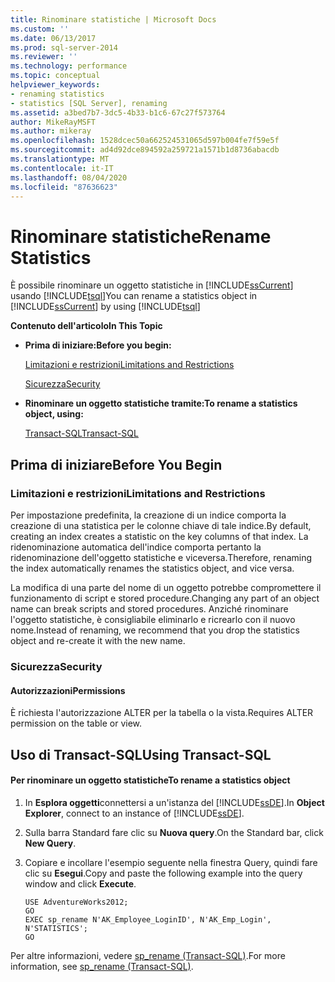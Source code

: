 ```yaml
---
title: Rinominare statistiche | Microsoft Docs
ms.custom: ''
ms.date: 06/13/2017
ms.prod: sql-server-2014
ms.reviewer: ''
ms.technology: performance
ms.topic: conceptual
helpviewer_keywords:
- renaming statistics
- statistics [SQL Server], renaming
ms.assetid: a3bed7b7-3dc5-4b33-b1c6-67c27f573764
author: MikeRayMSFT
ms.author: mikeray
ms.openlocfilehash: 1528dcec50a662524531065d597b004fe7f59e5f
ms.sourcegitcommit: ad4d92dce894592a259721a1571b1d8736abacdb
ms.translationtype: MT
ms.contentlocale: it-IT
ms.lasthandoff: 08/04/2020
ms.locfileid: "87636623"
---
```

# <a name="rename-statistics"></a><span data-ttu-id="42c6b-102">Rinominare statistiche</span><span class="sxs-lookup"><span data-stu-id="42c6b-102">Rename Statistics</span></span>
  <span data-ttu-id="42c6b-103">È possibile rinominare un oggetto statistiche in [!INCLUDE[ssCurrent](../../includes/sscurrent-md.md)] usando [!INCLUDE[tsql](../../includes/tsql-md.md)]</span><span class="sxs-lookup"><span data-stu-id="42c6b-103">You can rename a statistics object in [!INCLUDE[ssCurrent](../../includes/sscurrent-md.md)] by using [!INCLUDE[tsql](../../includes/tsql-md.md)]</span></span>  
  
 <span data-ttu-id="42c6b-104">**Contenuto dell'articolo**</span><span class="sxs-lookup"><span data-stu-id="42c6b-104">**In This Topic**</span></span>  
  
-   <span data-ttu-id="42c6b-105">**Prima di iniziare:**</span><span class="sxs-lookup"><span data-stu-id="42c6b-105">**Before you begin:**</span></span>  
  
     [<span data-ttu-id="42c6b-106">Limitazioni e restrizioni</span><span class="sxs-lookup"><span data-stu-id="42c6b-106">Limitations and Restrictions</span></span>](#Restrictions)  
  
     [<span data-ttu-id="42c6b-107">Sicurezza</span><span class="sxs-lookup"><span data-stu-id="42c6b-107">Security</span></span>](#Security)  
  
-   <span data-ttu-id="42c6b-108">**Rinominare un oggetto statistiche tramite:**</span><span class="sxs-lookup"><span data-stu-id="42c6b-108">**To rename a statistics object, using:**</span></span>  
  
     [<span data-ttu-id="42c6b-109">Transact-SQL</span><span class="sxs-lookup"><span data-stu-id="42c6b-109">Transact-SQL</span></span>](#TsqlProcedure)  
  
##  <a name="before-you-begin"></a><a name="BeforeYouBegin"></a> <span data-ttu-id="42c6b-110">Prima di iniziare</span><span class="sxs-lookup"><span data-stu-id="42c6b-110">Before You Begin</span></span>  
  
###  <a name="limitations-and-restrictions"></a><a name="Restrictions"></a> <span data-ttu-id="42c6b-111">Limitazioni e restrizioni</span><span class="sxs-lookup"><span data-stu-id="42c6b-111">Limitations and Restrictions</span></span>  
 <span data-ttu-id="42c6b-112">Per impostazione predefinita, la creazione di un indice comporta la creazione di una statistica per le colonne chiave di tale indice.</span><span class="sxs-lookup"><span data-stu-id="42c6b-112">By default, creating an index creates a statistic on the key columns of that index.</span></span> <span data-ttu-id="42c6b-113">La ridenominazione automatica dell'indice comporta pertanto la ridenominazione dell'oggetto statistiche e viceversa.</span><span class="sxs-lookup"><span data-stu-id="42c6b-113">Therefore, renaming the index automatically renames the statistics object, and vice versa.</span></span>  
  
 <span data-ttu-id="42c6b-114">La modifica di una parte del nome di un oggetto potrebbe compromettere il funzionamento di script e stored procedure.</span><span class="sxs-lookup"><span data-stu-id="42c6b-114">Changing any part of an object name can break scripts and stored procedures.</span></span> <span data-ttu-id="42c6b-115">Anziché rinominare l'oggetto statistiche, è consigliabile eliminarlo e ricrearlo con il nuovo nome.</span><span class="sxs-lookup"><span data-stu-id="42c6b-115">Instead of renaming, we recommend that you drop the statistics object and re-create it with the new name.</span></span>  
  
###  <a name="security"></a><a name="Security"></a> <span data-ttu-id="42c6b-116">Sicurezza</span><span class="sxs-lookup"><span data-stu-id="42c6b-116">Security</span></span>  
  
####  <a name="permissions"></a><a name="Permissions"></a> <span data-ttu-id="42c6b-117">Autorizzazioni</span><span class="sxs-lookup"><span data-stu-id="42c6b-117">Permissions</span></span>  
 <span data-ttu-id="42c6b-118">È richiesta l'autorizzazione ALTER per la tabella o la vista.</span><span class="sxs-lookup"><span data-stu-id="42c6b-118">Requires ALTER permission on the table or view.</span></span>  
  
##  <a name="using-transact-sql"></a><a name="TsqlProcedure"></a> <span data-ttu-id="42c6b-119">Uso di Transact-SQL</span><span class="sxs-lookup"><span data-stu-id="42c6b-119">Using Transact-SQL</span></span>  
  
#### <a name="to-rename-a-statistics-object"></a><span data-ttu-id="42c6b-120">Per rinominare un oggetto statistiche</span><span class="sxs-lookup"><span data-stu-id="42c6b-120">To rename a statistics object</span></span>  
  
1.  <span data-ttu-id="42c6b-121">In **Esplora oggetti**connettersi a un'istanza del [!INCLUDE[ssDE](../../includes/ssde-md.md)].</span><span class="sxs-lookup"><span data-stu-id="42c6b-121">In **Object Explorer**, connect to an instance of [!INCLUDE[ssDE](../../includes/ssde-md.md)].</span></span>  
  
2.  <span data-ttu-id="42c6b-122">Sulla barra Standard fare clic su **Nuova query**.</span><span class="sxs-lookup"><span data-stu-id="42c6b-122">On the Standard bar, click **New Query**.</span></span>  
  
3.  <span data-ttu-id="42c6b-123">Copiare e incollare l'esempio seguente nella finestra Query, quindi fare clic su **Esegui**.</span><span class="sxs-lookup"><span data-stu-id="42c6b-123">Copy and paste the following example into the query window and click **Execute**.</span></span>  
  
    ```  
    USE AdventureWorks2012;  
    GO  
    EXEC sp_rename N'AK_Employee_LoginID', N'AK_Emp_Login', N'STATISTICS';   
    GO  
    ```  
  
 <span data-ttu-id="42c6b-124">Per altre informazioni, vedere [sp_rename &#40;Transact-SQL&#41;](/sql/relational-databases/system-stored-procedures/sp-rename-transact-sql).</span><span class="sxs-lookup"><span data-stu-id="42c6b-124">For more information, see [sp_rename &#40;Transact-SQL&#41;](/sql/relational-databases/system-stored-procedures/sp-rename-transact-sql).</span></span>  
  
  
